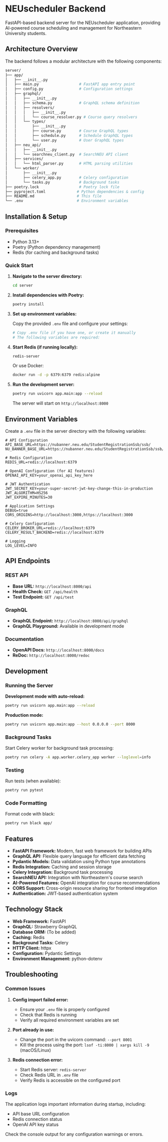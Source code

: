 # NEUscheduler Backend

FastAPI-based backend server for the NEUscheduler application, providing AI-powered course scheduling and management for Northeastern University students.

## Architecture Overview

The backend follows a modular architecture with the following components:

```bash
server/
├── app/
│   ├── __init__.py
│   ├── main.py                  # FastAPI app entry point
│   ├── config.py                # Configuration settings
│   ├── graphql/
│   │   ├── __init__.py
│   │   ├── schema.py            # GraphQL schema definition
│   │   ├── resolvers/
│   │   │   ├── __init__.py
│   │   │   └── course_resolver.py # Course query resolvers
│   │   └── types/
│   │       ├── __init__.py
│   │       ├── course.py        # Course GraphQL types
│   │       ├── schedule.py      # Schedule GraphQL types
│   │       └── user.py          # User GraphQL types
│   ├── neu_api/
│   │   ├── __init__.py
│   │   └── searchneu_client.py  # SearchNEU API client
│   ├── services/
│   │   └── html_parser.py       # HTML parsing utilities
│   └── worker/
│       ├── __init__.py
│       ├── celery_app.py        # Celery configuration
│       └── tasks.py             # Background tasks
├── poetry.lock                  # Poetry lock file
├── pyproject.toml              # Python dependencies & config
├── README.md                   # This file
└── .env                        # Environment variables
```

## Installation & Setup

### Prerequisites

- Python 3.13+
- Poetry (Python dependency management)
- Redis (for caching and background tasks)

### Quick Start

1. **Navigate to the server directory:**

   ```bash
   cd server
   ```

2. **Install dependencies with Poetry:**

   ```bash
   poetry install
   ```

3. **Set up environment variables:**

   Copy the provided `.env` file and configure your settings:

   ```bash
   # Copy .env file if you have one, or create it manually
   # The following variables are required:
   ```

4. **Start Redis (if running locally):**

   ```bash
   redis-server
   ```

   Or use Docker:

   ```bash
   docker run -d -p 6379:6379 redis:alpine
   ```

5. **Run the development server:**

   ```bash
   poetry run uvicorn app.main:app --reload
   ```

   The server will start on `http://localhost:8000`

## Environment Variables

Create a `.env` file in the server directory with the following variables:

```env
# API Configuration
API_BASE_URL=https://nubanner.neu.edu/StudentRegistrationSsb/ssb/
NU_BANNER_BASE_URL=https://nubanner.neu.edu/StudentRegistrationSsb/ssb/

# Redis Configuration
REDIS_URL=redis://localhost:6379

# OpenAI Configuration (for AI features)
OPENAI_API_KEY=your_openai_api_key_here

# JWT Authentication
JWT_SECRET_KEY=your-super-secret-jwt-key-change-this-in-production
JWT_ALGORITHM=HS256
JWT_EXPIRE_MINUTES=30

# Application Settings
DEBUG=true
CORS_ORIGINS=http://localhost:3000,https://localhost:3000

# Celery Configuration
CELERY_BROKER_URL=redis://localhost:6379
CELERY_RESULT_BACKEND=redis://localhost:6379

# Logging
LOG_LEVEL=INFO
```

## API Endpoints

### REST API

- **Base URL:** `http://localhost:8000/api`
- **Health Check:** `GET /api/health`
- **Test Endpoint:** `GET /api/test`

### GraphQL

- **GraphQL Endpoint:** `http://localhost:8000/api/graphql`
- **GraphQL Playground:** Available in development mode

### Documentation

- **OpenAPI Docs:** `http://localhost:8000/docs`
- **ReDoc:** `http://localhost:8000/redoc`

## Development

### Running the Server

**Development mode with auto-reload:**

```bash
poetry run uvicorn app.main:app --reload
```

**Production mode:**

```bash
poetry run uvicorn app.main:app --host 0.0.0.0 --port 8000
```

### Background Tasks

Start Celery worker for background task processing:

```bash
poetry run celery -A app.worker.celery_app worker --loglevel=info
```

### Testing

Run tests (when available):

```bash
poetry run pytest
```

### Code Formatting

Format code with black:

```bash
poetry run black app/
```

## Features

- **FastAPI Framework:** Modern, fast web framework for building APIs
- **GraphQL API:** Flexible query language for efficient data fetching
- **Pydantic Models:** Data validation using Python type annotations
- **Redis Integration:** Caching and session storage
- **Celery Integration:** Background task processing
- **SearchNEU API:** Integration with Northeastern's course search
- **AI-Powered Features:** OpenAI integration for course recommendations
- **CORS Support:** Cross-origin resource sharing for frontend integration
- **Authentication:** JWT-based authentication system

## Technology Stack

- **Web Framework:** FastAPI
- **GraphQL:** Strawberry GraphQL
- **Database ORM:** (To be added)
- **Caching:** Redis
- **Background Tasks:** Celery
- **HTTP Client:** httpx
- **Configuration:** Pydantic Settings
- **Environment Management:** python-dotenv

## Troubleshooting

### Common Issues

1. **Config import failed error:**
   - Ensure your `.env` file is properly configured
   - Check that Redis is running
   - Verify all required environment variables are set

2. **Port already in use:**
   - Change the port in the uvicorn command: `--port 8001`
   - Kill the process using the port: `lsof -ti:8000 | xargs kill -9` (macOS/Linux)

3. **Redis connection error:**
   - Start Redis server: `redis-server`
   - Check Redis URL in `.env` file
   - Verify Redis is accessible on the configured port

### Logs

The application logs important information during startup, including:

- API base URL configuration
- Redis connection status
- OpenAI API key status

Check the console output for any configuration warnings or errors.
